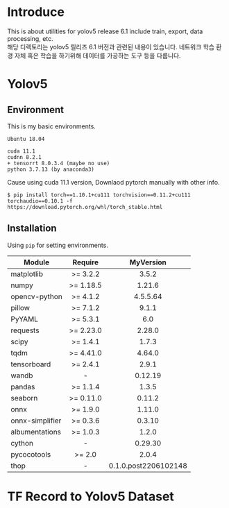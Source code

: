 # Introduce
This is about utilities for yolov5 release 6.1 include  train, export, data processing, etc.  
해당 디렉토리는 yolov5 릴리즈 6.1 버전과 관련된 내용이 있습니다. 네트워크 학습 환경 자체 혹은 학습을 하기위해 데이터를 가공하는 도구 등을 다룹니다. 

# Yolov5 

## Environment
This is my basic environments.
```
Ubuntu 18.04 

cuda 11.1
cudnn 8.2.1
+ tensorrt 8.0.3.4 (maybe no use)
python 3.7.13 (by anaconda3)
```
Cause using cuda 11.1 version, Downlaod pytorch manually with other info.
```shell
$ pip install torch==1.10.1+cu111 torchvision==0.11.2+cu111 torchaudio==0.10.1 -f https://download.pytorch.org/whl/torch_stable.html
```

## Installation
Using `pip` for setting environments.

| Module          |  Require   |      MyVersion       |
|-----------------|:----------:|:--------------------:|
| matplotlib      | \>= 3.2.2  |        3.5.2         |
| numpy           | \>= 1.18.5 |        1.21.6        |
| opencv-python   | \>= 4.1.2  |       4.5.5.64       |
| pillow          | \>= 7.1.2  |        9.1.1         |
| PyYAML          | \>= 5.3.1  |         6.0          |
| requests        | \>= 2.23.0 |        2.28.0        |
| scipy           | \>= 1.4.1  |        1.7.3         |
| tqdm            | \>= 4.41.0 |        4.64.0        |
| tensorboard     | \>= 2.4.1  |        2.9.1         |
| wandb           |     -      |       0.12.19        |
| pandas          | \>= 1.1.4  |        1.3.5         |
| seaborn         | \>= 0.11.0 |        0.11.2        |
| onnx            | \>= 1.9.0  |        1.11.0        |
| onnx-simplifier | \>= 0.3.6  |        0.3.10        |
| albumentations  | \>= 1.0.3  |        1.2.0         |
| cython          |     -      |       0.29.30        |
| pycocotools     |  \>= 2.0   |        2.0.4         |
| thop            |     -      | 0.1.0.post2206102148 |

# TF Record to Yolov5 Dataset
